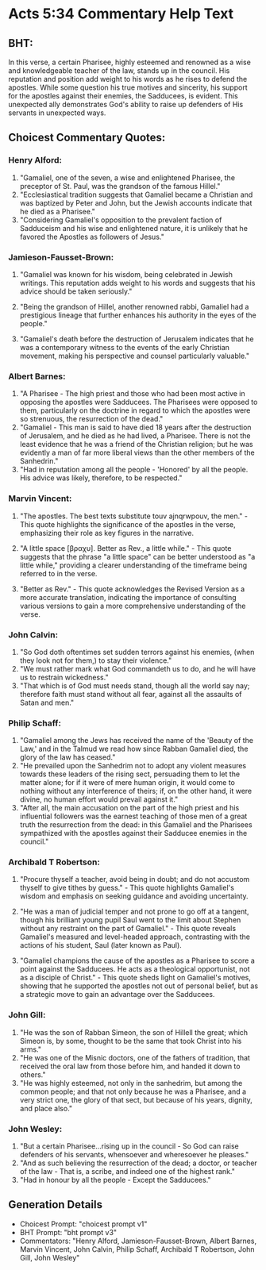 # Acts 5:34 Commentary Help Text

## BHT:
In this verse, a certain Pharisee, highly esteemed and renowned as a wise and knowledgeable teacher of the law, stands up in the council. His reputation and position add weight to his words as he rises to defend the apostles. While some question his true motives and sincerity, his support for the apostles against their enemies, the Sadducees, is evident. This unexpected ally demonstrates God's ability to raise up defenders of His servants in unexpected ways.

## Choicest Commentary Quotes:
### Henry Alford:
1. "Gamaliel, one of the seven, a wise and enlightened Pharisee, the preceptor of St. Paul, was the grandson of the famous Hillel." 
2. "Ecclesiastical tradition suggests that Gamaliel became a Christian and was baptized by Peter and John, but the Jewish accounts indicate that he died as a Pharisee." 
3. "Considering Gamaliel's opposition to the prevalent faction of Sadduceism and his wise and enlightened nature, it is unlikely that he favored the Apostles as followers of Jesus."

### Jamieson-Fausset-Brown:
1. "Gamaliel was known for his wisdom, being celebrated in Jewish writings. This reputation adds weight to his words and suggests that his advice should be taken seriously." 

2. "Being the grandson of Hillel, another renowned rabbi, Gamaliel had a prestigious lineage that further enhances his authority in the eyes of the people." 

3. "Gamaliel's death before the destruction of Jerusalem indicates that he was a contemporary witness to the events of the early Christian movement, making his perspective and counsel particularly valuable."

### Albert Barnes:
1. "A Pharisee - The high priest and those who had been most active in opposing the apostles were Sadducees. The Pharisees were opposed to them, particularly on the doctrine in regard to which the apostles were so strenuous, the resurrection of the dead."
2. "Gamaliel - This man is said to have died 18 years after the destruction of Jerusalem, and he died as he had lived, a Pharisee. There is not the least evidence that he was a friend of the Christian religion; but he was evidently a man of far more liberal views than the other members of the Sanhedrin."
3. "Had in reputation among all the people - 'Honored' by all the people. His advice was likely, therefore, to be respected."

### Marvin Vincent:
1. "The apostles. The best texts substitute touv ajnqrwpouv, the men." - This quote highlights the significance of the apostles in the verse, emphasizing their role as key figures in the narrative.

2. "A little space [βραχυ]. Better as Rev., a little while." - This quote suggests that the phrase "a little space" can be better understood as "a little while," providing a clearer understanding of the timeframe being referred to in the verse.

3. "Better as Rev." - This quote acknowledges the Revised Version as a more accurate translation, indicating the importance of consulting various versions to gain a more comprehensive understanding of the verse.

### John Calvin:
1. "So God doth oftentimes set sudden terrors against his enemies, (when they look not for them,) to stay their violence."
2. "We must rather mark what God commandeth us to do, and he will have us to restrain wickedness."
3. "That which is of God must needs stand, though all the world say nay; therefore faith must stand without all fear, against all the assaults of Satan and men."

### Philip Schaff:
1. "Gamaliel among the Jews has received the name of the 'Beauty of the Law,' and in the Talmud we read how since Rabban Gamaliel died, the glory of the law has ceased."
2. "He prevailed upon the Sanhedrim not to adopt any violent measures towards these leaders of the rising sect, persuading them to let the matter alone; for if it were of mere human origin, it would come to nothing without any interference of theirs; if, on the other hand, it were divine, no human effort would prevail against it."
3. "After all, the main accusation on the part of the high priest and his influential followers was the earnest teaching of those men of a great truth the resurrection from the dead: in this Gamaliel and the Pharisees sympathized with the apostles against their Sadducee enemies in the council."

### Archibald T Robertson:
1. "Procure thyself a teacher, avoid being in doubt; and do not accustom thyself to give tithes by guess." - This quote highlights Gamaliel's wisdom and emphasis on seeking guidance and avoiding uncertainty.

2. "He was a man of judicial temper and not prone to go off at a tangent, though his brilliant young pupil Saul went to the limit about Stephen without any restraint on the part of Gamaliel." - This quote reveals Gamaliel's measured and level-headed approach, contrasting with the actions of his student, Saul (later known as Paul).

3. "Gamaliel champions the cause of the apostles as a Pharisee to score a point against the Sadducees. He acts as a theological opportunist, not as a disciple of Christ." - This quote sheds light on Gamaliel's motives, showing that he supported the apostles not out of personal belief, but as a strategic move to gain an advantage over the Sadducees.

### John Gill:
1. "He was the son of Rabban Simeon, the son of Hillell the great; which Simeon is, by some, thought to be the same that took Christ into his arms." 
2. "He was one of the Misnic doctors, one of the fathers of tradition, that received the oral law from those before him, and handed it down to others." 
3. "He was highly esteemed, not only in the sanhedrim, but among the common people; and that not only because he was a Pharisee, and a very strict one, the glory of that sect, but because of his years, dignity, and place also."

### John Wesley:
1. "But a certain Pharisee...rising up in the council - So God can raise defenders of his servants, whensoever and wheresoever he pleases."
2. "And as such believing the resurrection of the dead; a doctor, or teacher of the law - That is, a scribe, and indeed one of the highest rank."
3. "Had in honour by all the people - Except the Sadducees."


## Generation Details
- Choicest Prompt: "choicest prompt v1"
- BHT Prompt: "bht prompt v3"
- Commentators: "Henry Alford, Jamieson-Fausset-Brown, Albert Barnes, Marvin Vincent, John Calvin, Philip Schaff, Archibald T Robertson, John Gill, John Wesley"
